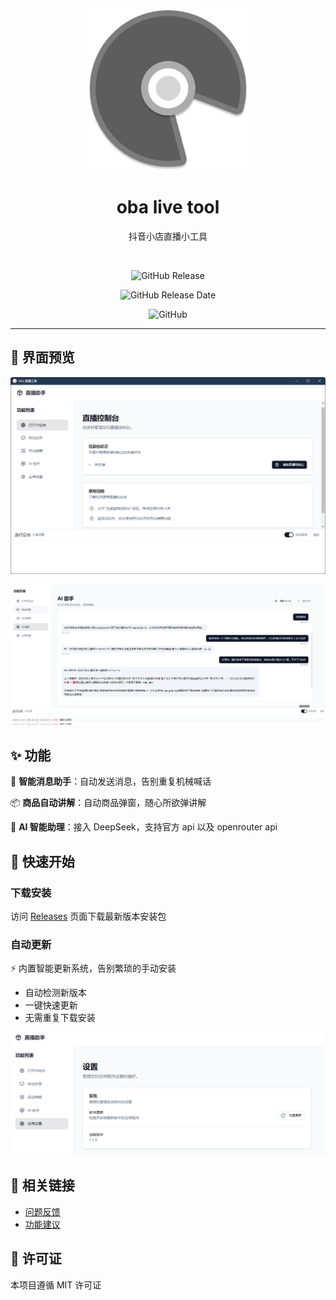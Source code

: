 <div align="center">

  <img src="./public/favicon.png" alt="logo" width="256px" height="auto">
  <h1> oba live tool </h1>
  <p> 抖音小店直播小工具 </p>
  <br>

![GitHub Release][github release badge]

![GitHub Release Date][github release date badge]

![GitHub][github license badge]

</div>

---

## 📸 界面预览

![主界面预览](./screenshot/main_page.png)

![ai](./screenshot/ai_assistant.png)

## ✨ 功能

🎯 **智能消息助手**：自动发送消息，告别重复机械喊话

📦 **商品自动讲解**：自动商品弹窗，随心所欲弹讲解

🤖 **AI 智能助理**：接入 DeepSeek，支持官方 api 以及 openrouter api

## 🚀 快速开始

### 下载安装

访问 [Releases](releases/latest) 页面下载最新版本安装包

### 自动更新

⚡ 内置智能更新系统，告别繁琐的手动安装
- 自动检测新版本
- 一键快速更新
- 无需重复下载安装

![更新界面](./screenshot/update.png)

## 🔗 相关链接

- [问题反馈](issues)
- [功能建议](issues/new)

## 📑 许可证

本项目遵循 MIT 许可证

<!-- badage -->

[github release badge]: https://img.shields.io/github/v/release/qiutongxue/oba-live-tool?style=for-the-badge

[github release date badge]: https://img.shields.io/github/release-date/qiutongxue/oba-live-tool?style=for-the-badge

[github license badge]: https://img.shields.io/github/license/qiutongxue/oba-live-tool?style=for-the-badge
